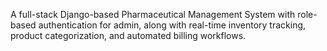 
A full-stack Django-based Pharmaceutical Management System with role-based authentication for admin, along with real-time inventory tracking, product categorization, and automated billing workflows.
